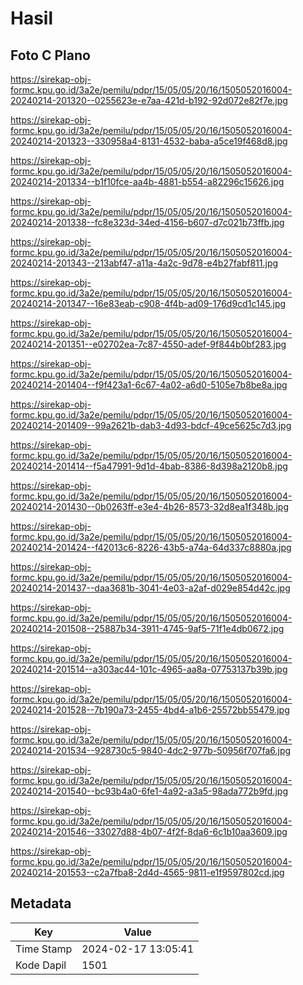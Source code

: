 # Hasil

## Foto C Plano

https://sirekap-obj-formc.kpu.go.id/3a2e/pemilu/pdpr/15/05/05/20/16/1505052016004-20240214-201320--0255623e-e7aa-421d-b192-92d072e82f7e.jpg

https://sirekap-obj-formc.kpu.go.id/3a2e/pemilu/pdpr/15/05/05/20/16/1505052016004-20240214-201323--330958a4-8131-4532-baba-a5ce19f468d8.jpg

https://sirekap-obj-formc.kpu.go.id/3a2e/pemilu/pdpr/15/05/05/20/16/1505052016004-20240214-201334--b1f10fce-aa4b-4881-b554-a82296c15626.jpg

https://sirekap-obj-formc.kpu.go.id/3a2e/pemilu/pdpr/15/05/05/20/16/1505052016004-20240214-201338--fc8e323d-34ed-4156-b607-d7c021b73ffb.jpg

https://sirekap-obj-formc.kpu.go.id/3a2e/pemilu/pdpr/15/05/05/20/16/1505052016004-20240214-201343--213abf47-a11a-4a2c-9d78-e4b27fabf811.jpg

https://sirekap-obj-formc.kpu.go.id/3a2e/pemilu/pdpr/15/05/05/20/16/1505052016004-20240214-201347--16e83eab-c908-4f4b-ad09-176d9cd1c145.jpg

https://sirekap-obj-formc.kpu.go.id/3a2e/pemilu/pdpr/15/05/05/20/16/1505052016004-20240214-201351--e02702ea-7c87-4550-adef-9f844b0bf283.jpg

https://sirekap-obj-formc.kpu.go.id/3a2e/pemilu/pdpr/15/05/05/20/16/1505052016004-20240214-201404--f9f423a1-6c67-4a02-a6d0-5105e7b8be8a.jpg

https://sirekap-obj-formc.kpu.go.id/3a2e/pemilu/pdpr/15/05/05/20/16/1505052016004-20240214-201409--99a2621b-dab3-4d93-bdcf-49ce5625c7d3.jpg

https://sirekap-obj-formc.kpu.go.id/3a2e/pemilu/pdpr/15/05/05/20/16/1505052016004-20240214-201414--f5a47991-9d1d-4bab-8386-8d398a2120b8.jpg

https://sirekap-obj-formc.kpu.go.id/3a2e/pemilu/pdpr/15/05/05/20/16/1505052016004-20240214-201430--0b0263ff-e3e4-4b26-8573-32d8ea1f348b.jpg

https://sirekap-obj-formc.kpu.go.id/3a2e/pemilu/pdpr/15/05/05/20/16/1505052016004-20240214-201424--f42013c6-8226-43b5-a74a-64d337c8880a.jpg

https://sirekap-obj-formc.kpu.go.id/3a2e/pemilu/pdpr/15/05/05/20/16/1505052016004-20240214-201437--daa3681b-3041-4e03-a2af-d029e854d42c.jpg

https://sirekap-obj-formc.kpu.go.id/3a2e/pemilu/pdpr/15/05/05/20/16/1505052016004-20240214-201508--25887b34-3911-4745-9af5-71f1e4db0672.jpg

https://sirekap-obj-formc.kpu.go.id/3a2e/pemilu/pdpr/15/05/05/20/16/1505052016004-20240214-201514--a303ac44-101c-4965-aa8a-07753137b39b.jpg

https://sirekap-obj-formc.kpu.go.id/3a2e/pemilu/pdpr/15/05/05/20/16/1505052016004-20240214-201528--7b190a73-2455-4bd4-a1b6-25572bb55479.jpg

https://sirekap-obj-formc.kpu.go.id/3a2e/pemilu/pdpr/15/05/05/20/16/1505052016004-20240214-201534--928730c5-9840-4dc2-977b-50956f707fa6.jpg

https://sirekap-obj-formc.kpu.go.id/3a2e/pemilu/pdpr/15/05/05/20/16/1505052016004-20240214-201540--bc93b4a0-6fe1-4a92-a3a5-98ada772b9fd.jpg

https://sirekap-obj-formc.kpu.go.id/3a2e/pemilu/pdpr/15/05/05/20/16/1505052016004-20240214-201546--33027d88-4b07-4f2f-8da6-6c1b10aa3609.jpg

https://sirekap-obj-formc.kpu.go.id/3a2e/pemilu/pdpr/15/05/05/20/16/1505052016004-20240214-201553--c2a7fba8-2d4d-4565-9811-e1f9597802cd.jpg


## Metadata

| Key        | Value               |
| ---------- | ------------------- |
| Time Stamp | 2024-02-17 13:05:41 |
| Kode Dapil | 1501                |



